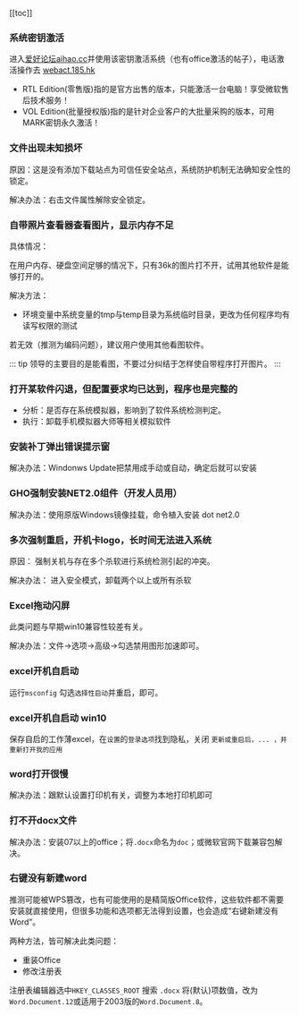 [[toc]]

### 系统密钥激活

进入[爱好论坛aihao.cc](https://www.aihao.cc/)并使用该密钥激活系统（也有office激活的帖子），电话激活操作去 [webact.185.hk](https://webact.185.hk)

* RTL Edition(零售版)指的是官方出售的版本，只能激活一台电脑！享受微软售后技术服务！
* VOL Edition(批量授权版)指的是针对企业客户的大批量采购的版本，可用MARK密钥永久激活！

### 文件出现未知损坏

原因：这是没有添加下载站点为可信任安全站点，系统防护机制无法确知安全性的锁定。

解决办法：右击文件属性解除安全锁定。

### 自带照片查看器查看图片，显示内存不足
具体情况：

在用户内存、硬盘空间足够的情况下，只有36k的图片打不开，试用其他软件是能够打开的。

解决方法：

* 环境变量中系统变量的tmp与temp目录为系统临时目录，更改为任何程序均有读写权限的测试

若无效（推测为编码问题），建议用户使用其他看图软件。

::: tip
领导的主要目的是能看图，不要过分纠结于怎样使自带程序打开图片。
:::

### 打开某软件闪退，但配置要求均已达到，程序也是完整的

* 分析：是否存在系统模拟器，影响到了软件系统检测判定。
* 执行：卸载手机模拟器大师等相关模拟软件

### 安装补丁弹出错误提示窗

解决办法：Windonws Update把禁用成手动或自动，确定后就可以安装

### GHO强制安装NET2.0组件（开发人员用）

解决办法：使用原版Windows镜像挂载，命令植入安装 dot net2.0

### 多次强制重启，开机卡logo，长时间无法进入系统

原因：
强制关机与存在多个杀软进行系统检测引起的冲突。

解决办法：
进入安全模式，卸载两个以上或所有杀软

### Excel拖动闪屏

此类问题与早期win10兼容性较差有关。

解决办法：文件->选项->高级->勾选禁用图形加速即可。

### excel开机自启动

运行`msconfig` 勾选`选择性启动`并重启，即可。


### excel开机自启动 win10

保存自启的工作薄excel，在`设置`的`登录选项`找到隐私，关闭 `更新或重启后，... ，并重新打开我的应用`

### word打开很慢

解决办法：跟默认设置打印机有关，调整为本地打印机即可

### 打不开docx文件

解决办法：安装07以上的office；将`.docx`命名为`doc`；或微软官网下载兼容包解决。

### 右键没有新建word

推测可能被WPS篡改，也有可能使用的是精简版Office软件，这些软件都不需要安装就直接使用，但很多功能和选项都无法得到设置，也会造成“右键新建没有Word”。

两种方法，皆可解决此类问题：
* 重装Office
* 修改注册表

注册表编辑器选中`HKEY_CLASSES_ROOT` 搜索 `.docx` 将(默认)项数值，改为`Word.Document.12`或适用于2003版的`Word.Document.8`。

